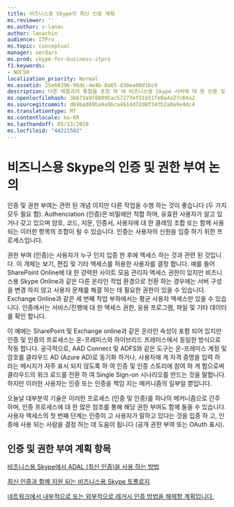 ```yaml
---
title: 비즈니스용 Skype의 최신 인증 계획
ms.reviewer: ''
ms.author: v-lanac
author: lanachin
audience: ITPro
ms.topic: conceptual
manager: serdars
ms.prod: skype-for-business-itpro
f1.keywords:
- NOCSH
localization_priority: Normal
ms.assetid: 25e68396-96dc-4e4b-8a65-d30ea80d1bc9
description: 다른 제품과의 통합을 포함 하 여 비즈니스용 Skype 서버에 대 한 인증 및 권한 부여에 대 한 계획 항목
ms.openlocfilehash: 3b673a9f88895ac57277ef51b51fe0a4a27c64a2
ms.sourcegitcommit: d69bad69ba9a9bca4614d72d8f34fb2a0a9e4dc4
ms.translationtype: MT
ms.contentlocale: ko-KR
ms.lasthandoff: 05/13/2020
ms.locfileid: "44221582"
---
```

# <a name="discussing-authentication-and-authorization-in-skype-for-business"></a>비즈니스용 Skype의 인증 및 권한 부여 논의

인증 및 권한 부여는 관련 된 개념 이지만 다른 작업을 수행 하는 것이 좋습니다 (두 가지 모두 필요 함). Authenciation (인증)은 비밀에만 적합 하며, 유효한 사용자가 알고 있거나 갖고 있으며 암호, 코드, 지문, 인증서, 사용자에 대 한 클레임 조합 또는 함께 사용 되는 이러한 항목의 조합이 될 수 있습니다. 인증는 사용자의 신원을 입증 하기 위한 프로세스입니다.

권한 부여 (인증)는 사용자가 누구 인지 입증 한 후에 액세스 하는 것과 관련 된 것입니다. 이 개체는 보기, 편집 및 기타 액세스를 허용한 사용자를 결정 합니다. 예를 들어 SharePoint Online에 대 한 강력한 사이트 모음 관리자 액세스 권한이 있지만 비즈니스용 Skype Online과 같은 다른 온라인 작업 환경으로 전환 하는 경우에는 서버 구성을 변경 하지 않고 사용자 문제를 해결 하는 데 필요한 권한이 있을 수 있습니다. Exchange Online과 같은 세 번째 작업 부하에서는 평균 사용자 액세스만 있을 수 있습니다. 인증에서는 서비스/진행에 대 한 액세스 권한, 응용 프로그램, 파일 및 기타 데이터를 확인 합니다.

이 예에는 SharePoint 및 Exchange online과 같은 온라인 속성이 포함 되어 있지만 인증 및 인증의 프로세스는 온-프레미스와 하이브리드 프레미스에서 동일한 방식으로 작동 합니다. 궁극적으로, AAD Connect 및 ADFS와 같은 도구는 온-프레미스 계정 및 암호를 클라우드 AD (Azure AD)로 동기화 하거나, 사용자에 게 자격 증명을 입력 하 라는 메시지가 자주 표시 되지 않도록 하 여 인증 및 인증 스토리에 참여 하 게 함으로써 클라우드의 워크 로드를 전환 하 여 Single Sign-on 시나리오를 만드는 것을 말합니다. 하지만 이러한 사용자는 인증 또는 인증을 책임 지는 메커니즘의 일부일 뿐입니다.

오늘날 대부분의 기술은 이러한 프로세스 (인증 및 인증)를 하나의 메커니즘으로 간주 하며, 인증 프로세스에 대 한 많은 참조를 통해 해당 권한 부여도 함께 들을 수 있습니다. 사용자 액세스의 첫 번째 단계는 인증이 고 사용자가 말하고 있다는 것을 입증 하 고, 인증에 사용 되는 사람을 결정 하는 데 도움이 됩니다 (공개 권한 부여 또는 OAuth 표시).

  
## <a name="authentication-and-authorization-planning-topics"></a>인증 및 권한 부여 계획 항목

[비즈니스용 Skype에서 ADAL (최신 인증)을 사용 하는 방법](plan-adal.md)

[최신 인증과 함께 지원 되는 비즈니스용 Skype 토폴로지](topologies-supported.md)

[네트워크에서 내부적으로 또는 외부적으로 레거시 인증 방법을 해제할 계획입니다.](turn-on-modern-auth.md)

